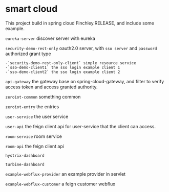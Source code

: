 # smart cloud

This project build in spring cloud Finchley.RELEASE, and include some example.

`eureka-server` discover server with eureka

`security-demo-rest-only` oauth2.0 server, with `sso server` and `password` authorized grant type

    -`security-demo-rest-only-client` simple resource service
    -`sso-demo-client1` the sso login example client 1
    -`sso-demo-client2` the sso login example client 2

`api-gateway` the gateway base on spring-cloud-gateway, and filter to verify access token and access granted authority.

`zeroiot-common` something common

`zeroiot-entry` the entries

`user-service` the user service

`user-api` the feign client api for user-service that the client can access.

`room-service` room service

`room-api` the feign client api

`hystrix-dashboard`

`turbine-dashboard`

`example-webflux-provider` an example provider in servlet

`example-webflux-customer` a feign customer webflux


